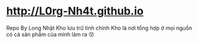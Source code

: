 ﻿#  http://L0rg-Nh4t.github.io   
Repo By Long Nhật
Kho lưu trữ tinh chỉnh 
Kho là nơi tổng hợp ở mọi nguồn có cả sản phẩm của mình làm ra 😚
